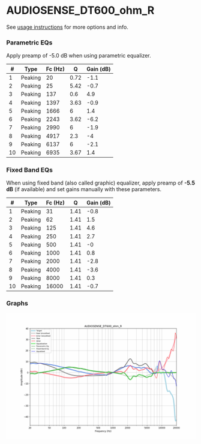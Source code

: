 # AUDIOSENSE_DT600_ohm_R
See [usage instructions](https://github.com/jaakkopasanen/AutoEq#usage) for more options and info.

### Parametric EQs
Apply preamp of -5.0 dB when using parametric equalizer.

|   # | Type    |   Fc (Hz) |    Q |   Gain (dB) |
|-----|---------|-----------|------|-------------|
|   1 | Peaking |        20 | 0.72 |        -1.1 |
|   2 | Peaking |        25 | 5.42 |        -0.7 |
|   3 | Peaking |       137 | 0.6  |         4.9 |
|   4 | Peaking |      1397 | 3.63 |        -0.9 |
|   5 | Peaking |      1666 | 6    |         1.4 |
|   6 | Peaking |      2243 | 3.62 |        -6.2 |
|   7 | Peaking |      2990 | 6    |        -1.9 |
|   8 | Peaking |      4917 | 2.3  |        -4   |
|   9 | Peaking |      6137 | 6    |        -2.1 |
|  10 | Peaking |      6935 | 3.67 |         1.4 |

### Fixed Band EQs
When using fixed band (also called graphic) equalizer, apply preamp of **-5.5 dB** (if available) and set gains manually with these parameters.

|   # | Type    |   Fc (Hz) |    Q |   Gain (dB) |
|-----|---------|-----------|------|-------------|
|   1 | Peaking |        31 | 1.41 |        -0.8 |
|   2 | Peaking |        62 | 1.41 |         1.5 |
|   3 | Peaking |       125 | 1.41 |         4.6 |
|   4 | Peaking |       250 | 1.41 |         2.7 |
|   5 | Peaking |       500 | 1.41 |        -0   |
|   6 | Peaking |      1000 | 1.41 |         0.8 |
|   7 | Peaking |      2000 | 1.41 |        -2.8 |
|   8 | Peaking |      4000 | 1.41 |        -3.6 |
|   9 | Peaking |      8000 | 1.41 |         0.3 |
|  10 | Peaking |     16000 | 1.41 |        -0.7 |

### Graphs
![](./AUDIOSENSE_DT600_ohm_R.png)
